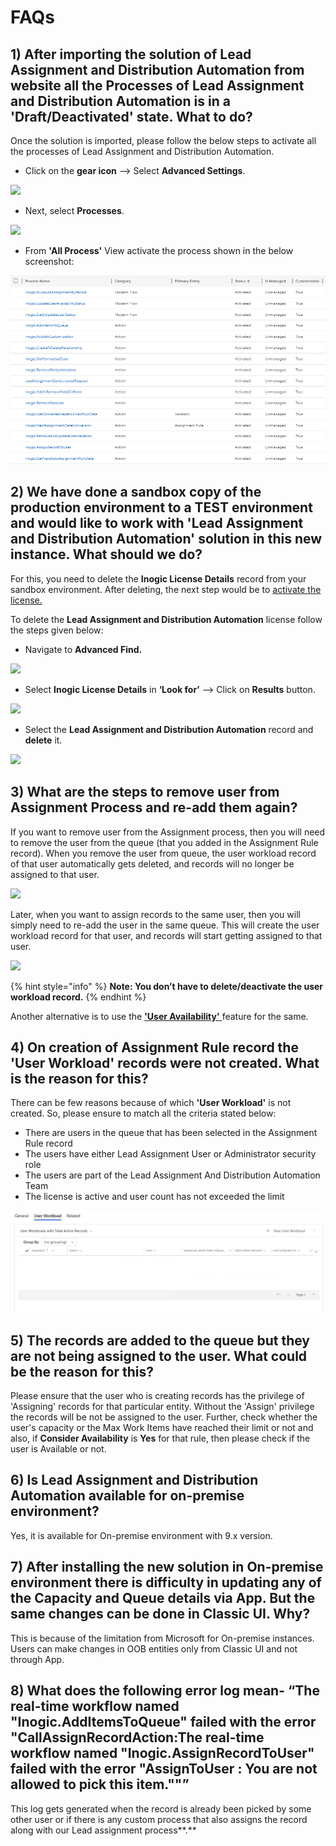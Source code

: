 # FAQs

## 1) After importing the solution of Lead Assignment and Distribution Automation from website all the Processes of Lead Assignment and Distribution Automation is in a 'Draft/Deactivated' state. What to do?

Once the solution is imported, please follow the below steps to activate all the processes of Lead Assignment and Distribution Automation.

* Click on the **gear icon** --> Select **Advanced Settings**.&#x20;

![](../.gitbook/assets/A4D\_1.png)

* Next, select **Processes**.

![](../.gitbook/assets/A4D\_2.png)

* From **'All Process'** View activate the process shown in the below screenshot:

![](../.gitbook/assets/FAQ1.png)

## 2) We have done a sandbox copy of the production environment to a TEST environment and would like to work with 'Lead Assignment and Distribution Automation' solution in this new instance. What should we do?

For this, you need to delete the **Inogic License Details** record from your sandbox environment. After deleting, the next step would be to [activate the license.](https://docs.inogic.com/lead-assignment-and-distribution-automation/getting-started/license-activation)

To delete the **Lead Assignment and Distribution Automation** license follow the steps given below:

* Navigate to **Advanced Find.**

![](<../.gitbook/assets/FAQ\_1 (2).png>)

* Select **Inogic License Details** in **‘Look for’** --> Click on **Results** button.

![](<../.gitbook/assets/FAQ\_2 (3).png>)

* Select the **Lead Assignment and Distribution Automation** record and **delete** it.

![](<../.gitbook/assets/FAQ\_3 (3).png>)

## 3) What are the steps to remove user from Assignment Process and re-add them again?

If you want to remove user from the Assignment process, then you will need to remove the user from the queue (that you added in the Assignment Rule record). When you remove the user from queue, the user workload record of that user automatically gets deleted, and records will no longer be assigned to that user.

![](../.gitbook/assets/image\_2021\_07\_19T05\_27\_13\_454Z.png)

Later, when you want to assign records to the same user, then you will simply need to re-add the user in the same queue. This will create the user workload record for that user, and records will start getting assigned to that user.

![](../.gitbook/assets/image\_2021\_07\_19T05\_27\_49\_462Z.png)

{% hint style="info" %}
**Note: You don’t have to delete/deactivate the user workload record.**
{% endhint %}

Another alternative is to use the [**'User Availability'** ](https://docs.inogic.com/lead-assignment-and-distribution-automation/configuration/set-up-user-availability)feature for the same.

## 4) On creation of Assignment Rule record the 'User Workload' records were not created. What is the reason for this?

There can be few reasons because of which **'User Workload'** is not created. So, please ensure to match all the criteria stated below:

* There are users in the queue that has been selected in the Assignment Rule record&#x20;
* The users have either Lead Assignment User or Administrator security role&#x20;
* The users are part of the Lead Assignment And Distribution Automation Team&#x20;
* The license is active and user count has not exceeded the limit

![](<../.gitbook/assets/FAQ - 4.png>)

## 5) The records are added to the queue but they are not being assigned to the user. What could be the reason for this?

Please ensure that the user who is creating records has the privilege of 'Assigning' records for that particular entity. Without the 'Assign' privilege the records will be not be assigned to the user. Further, check whether the user's capacity or the Max Work Items have reached their limit or not and also, if **Consider Availability** is **Yes** for that rule, then please check if the user is Available or not.

## 6) Is Lead Assignment and Distribution Automation available for on-premise environment?

Yes, it is available for On-premise environment with 9.x version.

## 7) After installing the new solution in On-premise environment there is difficulty in updating any of the Capacity and Queue details via App. But the same changes can be done in Classic UI. Why?

This is because of the limitation from Microsoft for On-premise instances. Users can make changes in OOB entities only from Classic UI and not through App.

## 8) What does the following error log mean- **“The real-time workflow named "Inogic.AddItemsToQueue" failed with the error "CallAssignRecordAction:The real-time workflow named "Inogic.AssignRecordToUser" failed with the error "AssignToUser : You are not allowed to pick this item.""”**

This log gets generated when the record is already been picked by some other user or if there is any custom process that also assigns the record along with our Lead assignment process**.**
